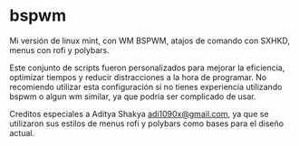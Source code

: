 # bspwm
Mi versión de linux mint, con WM BSPWM, atajos de comando con SXHKD, menus con rofi y polybars.

Este conjunto de scripts fueron personalizados para mejorar la eficiencia, optimizar tiempos y reducir distracciones a la hora de programar.
No recomiendo utilizar esta configuración si no tienes experiencia utilizando bspwm o algun wm similar, ya que podria ser complicado de usar.

Creditos especiales a Aditya Shakya <adi1090x@gmail.com>, ya que se utilizaron sus estilos de menus rofi y polybars como bases para el diseño actual.

